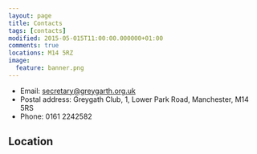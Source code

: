 ```yaml
---
layout: page
title: Contacts
tags: [contacts]
modified: 2015-05-015T11:00:00.000000+01:00
comments: true
locations: M14 5RZ
image:
  feature: banner.png
---
```


* Email: secretary@greygarth.org.uk
* Postal address: Greygath Club, 1, Lower Park Road, Manchester, M14 5RS
* Phone: 0161 2242582

## Location

<img src="http://maps.googleapis.com/maps/api/staticmap?{% for location in page.locations %}{% if forloop.first %}center={{location}}&markers=color:blue%7C{{location}}{% else %}&markers=color:blue%7C{{location}}{% endif %}{% endfor %}&zoom={% if page.zoom %}{{page.zoom}}{% else %}13{% endif %}&size=300x200&scale=2&sensor=false&visual_refresh=true" alt="">
